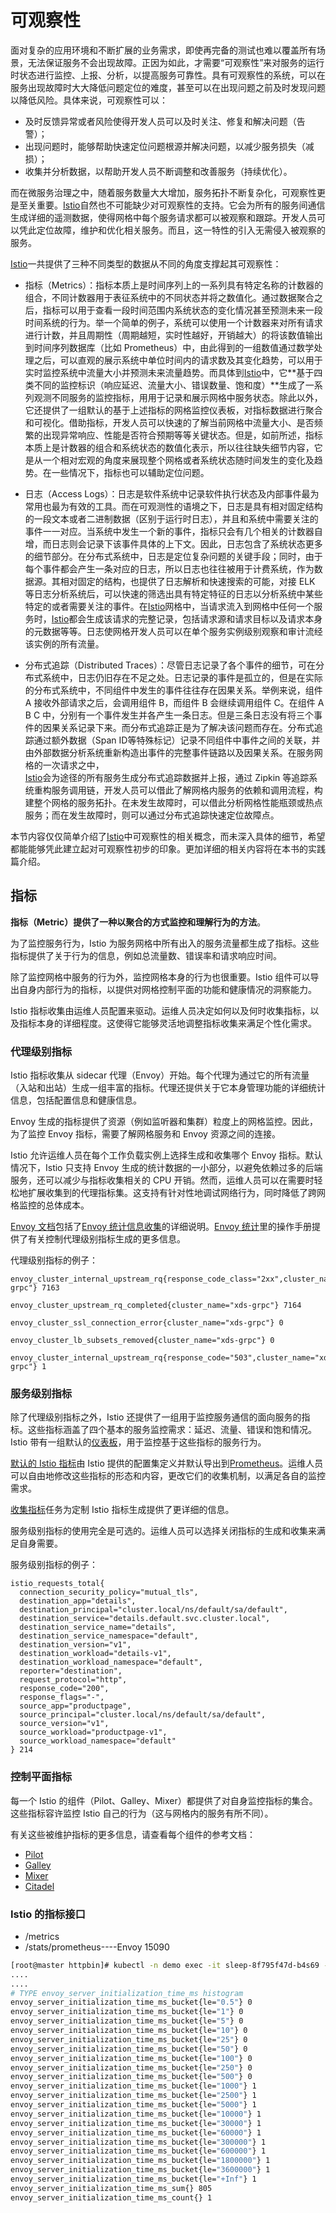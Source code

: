 # 可观察性

面对复杂的应用环境和不断扩展的业务需求，即使再完备的测试也难以覆盖所有场景，无法保证服务不会出现故障。正因为如此，才需要“可观察性”来对服务的运行时状态进行监控、上报、分析，以提高服务可靠性。具有可观察性的系统，可以在服务出现故障时大大降低问题定位的难度，甚至可以在出现问题之前及时发现问题以降低风险。具体来说，可观察性可以：

* 及时反馈异常或者风险使得开发人员可以及时关注、修复和解决问题（告警）；
* 出现问题时，能够帮助快速定位问题根源并解决问题，以减少服务损失（减损）；
* 收集并分析数据，以帮助开发人员不断调整和改善服务（持续优化）。

而在微服务治理之中，随着服务数量大大增加，服务拓扑不断复杂化，可观察性更是至关重要。[Istio](https://www.servicemesher.com/istio-handbook/GLOSSARY.html#istio)自然也不可能缺少对可观察性的支持。它会为所有的服务间通信生成详细的遥测数据，使得网格中每个服务请求都可以被观察和跟踪。开发人员可以凭此定位故障，维护和优化相关服务。而且，这一特性的引入无需侵入被观察的服务。

[Istio](https://www.servicemesher.com/istio-handbook/GLOSSARY.html#istio)一共提供了三种不同类型的数据从不同的角度支撑起其可观察性：

* 指标（Metrics）：指标本质上是时间序列上的一系列具有特定名称的计数器的组合，不同计数器用于表征系统中的不同状态并将之数值化。通过数据聚合之后，指标可以用于查看一段时间范围内系统状态的变化情况甚至预测未来一段时间系统的行为。举一个简单的例子，系统可以使用一个计数器来对所有请求进行计数，并且周期性（周期越短，实时性越好，开销越大）的将该数值输出到时间序列数据库（比如 Prometheus）中，由此得到的一组数值通过数学处理之后，可以直观的展示系统中单位时间内的请求数及其变化趋势，可以用于实时监控系统中流量大小并预测未来流量趋势。而具体到[Istio](https://www.servicemesher.com/istio-handbook/GLOSSARY.html#istio)中，它**基于四类不同的监控标识（响应延迟、流量大小、错误数量、饱和度）**生成了一系列观测不同服务的监控指标，用用于记录和展示网格中服务状态。除此以外，它还提供了一组默认的基于上述指标的网格监控仪表板，对指标数据进行聚合和可视化。借助指标，开发人员可以快速的了解当前网格中流量大小、是否频繁的出现异常响应、性能是否符合预期等等关键状态。但是，如前所述，指标本质上是计数器的组合和系统状态的数值化表示，所以往往缺失细节内容，它是从一个相对宏观的角度来展现整个网格或者系统状态随时间发生的变化及趋势。在一些情况下，指标也可以辅助定位问题。

* 日志（Access Logs）：日志是软件系统中记录软件执行状态及内部事件最为常用也最为有效的工具。而在可观测性的语境之下，日志是具有相对固定结构的一段文本或者二进制数据（区别于运行时日志），并且和系统中需要关注的事件一一对应。当系统中发生一个新的事件，指标只会有几个相关的计数器自增，而日志则会记录下该事件具体的上下文。因此，日志包含了系统状态更多的细节部分。在分布式系统中，日志是定位复杂问题的关键手段；同时，由于每个事件都会产生一条对应的日志，所以日志也往往被用于计费系统，作为数据源。其相对固定的结构，也提供了日志解析和快速搜索的可能，对接 ELK 等日志分析系统后，可以快速的筛选出具有特定特征的日志以分析系统中某些特定的或者需要关注的事件。在[Istio](https://www.servicemesher.com/istio-handbook/GLOSSARY.html#istio)网格中，当请求流入到网格中任何一个服务时，[Istio](https://www.servicemesher.com/istio-handbook/GLOSSARY.html#istio)都会生成该请求的完整记录，包括请求源和请求目标以及请求本身的元数据等等。日志使网格开发人员可以在单个服务实例级别观察和审计流经该实例的所有流量。

* 分布式追踪（Distributed Traces）：尽管日志记录了各个事件的细节，可在分布式系统中，日志仍旧存在不足之处。日志记录的事件是孤立的，但是在实际的分布式系统中，不同组件中发生的事件往往存在因果关系。举例来说，组件 A 接收外部请求之后，会调用组件 B，而组件 B 会继续调用组件 C。在组件 A B C 中，分别有一个事件发生并各产生一条日志。但是三条日志没有将三个事件的因果关系记录下来。而分布式追踪正是为了解决该问题而存在。分布式追踪通过额外数据（Span ID等特殊标记）记录不同组件中事件之间的关联，并由外部数据分析系统重新构造出事件的完整事件链路以及因果关系。在服务网格的一次请求之中，  
  [Istio](https://www.servicemesher.com/istio-handbook/GLOSSARY.html#istio)会为途径的所有服务生成分布式追踪数据并上报，通过 Zipkin 等追踪系统重构服务调用链，开发人员可以借此了解网格内服务的依赖和调用流程，构建整个网格的服务拓扑。在未发生故障时，可以借此分析网格性能瓶颈或热点服务；而在发生故障时，则可以通过分布式追踪快速定位故障点。

本节内容仅仅简单介绍了[Istio](https://www.servicemesher.com/istio-handbook/GLOSSARY.html#istio)中可观察性的相关概念，而未深入具体的细节，希望都能能够凭此建立起对可观察性初步的印象。更加详细的相关内容将在本书的实践篇介绍。

## 指标

**指标（Metric）提供了一种以聚合的方式监控和理解行为的方法**。

为了监控服务行为，Istio 为服务网格中所有出入的服务流量都生成了指标。这些指标提供了关于行为的信息，例如总流量数、错误率和请求响应时间。

除了监控网格中服务的行为外，监控网格本身的行为也很重要。Istio 组件可以导出自身内部行为的指标，以提供对网格控制平面的功能和健康情况的洞察能力。

Istio 指标收集由运维人员配置来驱动。运维人员决定如何以及何时收集指标，以及指标本身的详细程度。这使得它能够灵活地调整指标收集来满足个性化需求。

### 代理级别指标

Istio 指标收集从 sidecar 代理（Envoy）开始。每个代理为通过它的所有流量（入站和出站）生成一组丰富的指标。代理还提供关于它本身管理功能的详细统计信息，包括配置信息和健康信息。

Envoy 生成的指标提供了资源（例如监听器和集群）粒度上的网格监控。因此，为了监控 Envoy 指标，需要了解网格服务和 Envoy 资源之间的连接。

Istio 允许运维人员在每个工作负载实例上选择生成和收集哪个 Envoy 指标。默认情况下，Istio 只支持 Envoy 生成的统计数据的一小部分，以避免依赖过多的后端服务，还可以减少与指标收集相关的 CPU 开销。然而，运维人员可以在需要时轻松地扩展收集到的代理指标集。这支持有针对性地调试网络行为，同时降低了跨网格监控的总体成本。

[Envoy 文档](https://www.envoyproxy.io/docs/envoy/latest/)包括了[Envoy 统计信息收集](https://www.envoyproxy.io/docs/envoy/latest/intro/arch_overview/observability/statistics.html?highlight=statistics)的详细说明。[Envoy 统计](https://istio.io/latest/zh/docs/ops/diagnostic-tools/proxy-cmd/)里的操作手册提供了有关控制代理级别指标生成的更多信息。

代理级别指标的例子：

```
envoy_cluster_internal_upstream_rq{response_code_class="2xx",cluster_name="xds-grpc"} 7163

envoy_cluster_upstream_rq_completed{cluster_name="xds-grpc"} 7164

envoy_cluster_ssl_connection_error{cluster_name="xds-grpc"} 0

envoy_cluster_lb_subsets_removed{cluster_name="xds-grpc"} 0

envoy_cluster_internal_upstream_rq{response_code="503",cluster_name="xds-grpc"} 1
```

### 服务级别指标

除了代理级别指标之外，Istio 还提供了一组用于监控服务通信的面向服务的指标。这些指标涵盖了四个基本的服务监控需求：延迟、流量、错误和饱和情况。Istio 带有一组默认的[仪表板](https://istio.io/latest/zh/docs/tasks/observability/metrics/using-istio-dashboard/)，用于监控基于这些指标的服务行为。

[默认的 Istio 指标](https://istio.io/latest/zh/docs/reference/config/policy-and-telemetry/metrics/)由 Istio 提供的配置集定义并默认导出到[Prometheus](https://istio.io/latest/zh/docs/reference/config/policy-and-telemetry/adapters/prometheus/)。运维人员可以自由地修改这些指标的形态和内容，更改它们的收集机制，以满足各自的监控需求。

[收集指标](https://istio.io/latest/zh/docs/tasks/observability/metrics/collecting-metrics/)任务为定制 Istio 指标生成提供了更详细的信息。

服务级别指标的使用完全是可选的。运维人员可以选择关闭指标的生成和收集来满足自身需要。

服务级别指标的例子：

```
istio_requests_total{
  connection_security_policy="mutual_tls",
  destination_app="details",
  destination_principal="cluster.local/ns/default/sa/default",
  destination_service="details.default.svc.cluster.local",
  destination_service_name="details",
  destination_service_namespace="default",
  destination_version="v1",
  destination_workload="details-v1",
  destination_workload_namespace="default",
  reporter="destination",
  request_protocol="http",
  response_code="200",
  response_flags="-",
  source_app="productpage",
  source_principal="cluster.local/ns/default/sa/default",
  source_version="v1",
  source_workload="productpage-v1",
  source_workload_namespace="default"
} 214
```

### 控制平面指标

每一个 Istio 的组件（Pilot、Galley、Mixer）都提供了对自身监控指标的集合。这些指标容许监控 Istio 自己的行为（这与网格内的服务有所不同）。

有关这些被维护指标的更多信息，请查看每个组件的参考文档：

* [Pilot](https://istio.io/latest/zh/docs/reference/commands/pilot-discovery/#metrics)
* [Galley](https://istio.io/latest/zh/docs/reference/commands/galley/#metrics)
* [Mixer](https://istio.io/latest/zh/docs/reference/commands/mixs/#metrics)
* [Citadel](https://istio.io/latest/zh/docs/reference/commands/istio_ca/#metrics)

### Istio 的指标接口

* /metrics
* /stats/prometheus----Envoy 15090

```bash
[root@master httpbin]# kubectl -n demo exec -it sleep-8f795f47d-b4s69 -- curl http://httpbin:15090/stats/prometheus
....
....
# TYPE envoy_server_initialization_time_ms histogram
envoy_server_initialization_time_ms_bucket{le="0.5"} 0
envoy_server_initialization_time_ms_bucket{le="1"} 0
envoy_server_initialization_time_ms_bucket{le="5"} 0
envoy_server_initialization_time_ms_bucket{le="10"} 0
envoy_server_initialization_time_ms_bucket{le="25"} 0
envoy_server_initialization_time_ms_bucket{le="50"} 0
envoy_server_initialization_time_ms_bucket{le="100"} 0
envoy_server_initialization_time_ms_bucket{le="250"} 0
envoy_server_initialization_time_ms_bucket{le="500"} 0
envoy_server_initialization_time_ms_bucket{le="1000"} 1
envoy_server_initialization_time_ms_bucket{le="2500"} 1
envoy_server_initialization_time_ms_bucket{le="5000"} 1
envoy_server_initialization_time_ms_bucket{le="10000"} 1
envoy_server_initialization_time_ms_bucket{le="30000"} 1
envoy_server_initialization_time_ms_bucket{le="60000"} 1
envoy_server_initialization_time_ms_bucket{le="300000"} 1
envoy_server_initialization_time_ms_bucket{le="600000"} 1
envoy_server_initialization_time_ms_bucket{le="1800000"} 1
envoy_server_initialization_time_ms_bucket{le="3600000"} 1
envoy_server_initialization_time_ms_bucket{le="+Inf"} 1
envoy_server_initialization_time_ms_sum{} 805
envoy_server_initialization_time_ms_count{} 1
```



